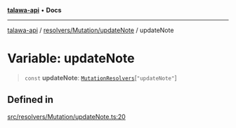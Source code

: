 [**talawa-api**](../../../../README.md) • **Docs**

***

[talawa-api](../../../../modules.md) / [resolvers/Mutation/updateNote](../README.md) / updateNote

# Variable: updateNote

> `const` **updateNote**: [`MutationResolvers`](../../../../types/generatedGraphQLTypes/type-aliases/MutationResolvers.md)\[`"updateNote"`\]

## Defined in

[src/resolvers/Mutation/updateNote.ts:20](https://github.com/PalisadoesFoundation/talawa-api/blob/fe65d855b3d1e3e4af621340e7e8bfa0325634c1/src/resolvers/Mutation/updateNote.ts#L20)
